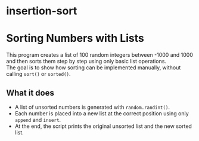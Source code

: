 # insertion-sort
# Sorting Numbers with Lists

This program creates a list of 100 random integers between -1000 and 1000 and then sorts them step by step using only basic list operations.  
The goal is to show how sorting can be implemented manually, without calling `sort()` or `sorted()`.

## What it does
- A list of unsorted numbers is generated with `random.randint()`.
- Each number is placed into a new list at the correct position using only `append` and `insert`.
- At the end, the script prints the original unsorted list and the new sorted list.